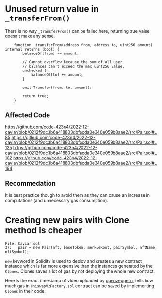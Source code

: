# Unused return value in `_transferFrom()`
There is no way `_transferFrom()` can be failed here, returning true value doesn't make any sense. 
```
    function _transferFrom(address from, address to, uint256 amount) internal returns (bool) {
        balanceOf[from] -= amount;

        // Cannot overflow because the sum of all user
        // balances can't exceed the max uint256 value.
        unchecked {
            balanceOf[to] += amount;
        }

        emit Transfer(from, to, amount);

        return true;
    }
```
## Affected Code
https://github.com/code-423n4/2022-12-caviar/blob/0212f9dc3b6a418803dbfacda0e340e059b8aae2/src/Pair.sol#L85
https://github.com/code-423n4/2022-12-caviar/blob/0212f9dc3b6a418803dbfacda0e340e059b8aae2/src/Pair.sol#L125
https://github.com/code-423n4/2022-12-caviar/blob/0212f9dc3b6a418803dbfacda0e340e059b8aae2/src/Pair.sol#L162
https://github.com/code-423n4/2022-12-caviar/blob/0212f9dc3b6a418803dbfacda0e340e059b8aae2/src/Pair.sol#L194

## Recommedation
It is best practice though to avoid them as they can cause an increase in computations (and unnecessary gas consumption).

# Creating new pairs with Clone method is cheaper
```        
File: Caviar.sol
37:   pair = new Pair(nft, baseToken, merkleRoot, pairSymbol, nftName, nftSymbol);
```
`new` keyword in Solidity is used to deploy and creates a new contract instance which is far more expensive than the instances generated by the `Clones`. Clones saves a lot of gas by not deploying the whole new contract.  

Here is the exact timestamp of video uploaded by [openzeppelin](https://www.youtube.com/watch?v=3Mw-pMmJ7TA&t=1413s), tells how much gas in `UniswapV2Factory.sol` contract can be saved by implementing `Clones` in their code. 